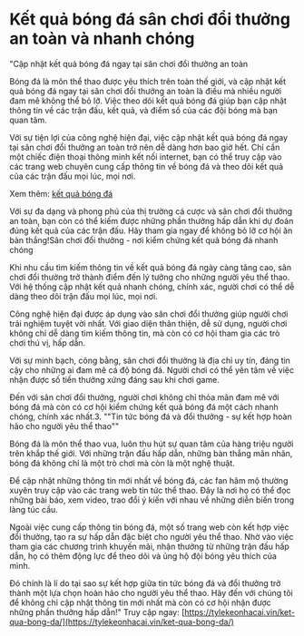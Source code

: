 # Kết quả bóng đá sân chơi đổi thưởng an toàn và nhanh chóng
"Cập nhật kết quả bóng đá ngay tại sân chơi đổi thưởng an toàn

Bóng đá là môn thể thao được yêu thích trên toàn thế giới, và cập nhật kết quả bóng đá ngay tại sân chơi đổi thưởng an toàn là điều mà nhiều người đam mê không thể bỏ lỡ. Việc theo dõi kết quả bóng đá giúp bạn cập nhật thông tin về các trận đấu, kết quả, và điểm số của các đội bóng mà bạn quan tâm.

Với sự tiện lợi của công nghệ hiện đại, việc cập nhật kết quả bóng đá ngay tại sân chơi đổi thưởng an toàn trở nên dễ dàng hơn bao giờ hết. Chỉ cần một chiếc điện thoại thông minh kết nối internet, bạn có thể truy cập vào các trang web chuyên cung cấp thông tin về bóng đá và theo dõi kết quả của các trận đấu mọi lúc, mọi nơi.

Xem thêm: [ kết quả bóng đá](https://tylekeonhacai.vin/ket-qua-bong-da/)

Với sự đa dạng và phong phú của thị trường cá cược và sân chơi đổi thưởng an toàn, bạn còn có thể kiếm được những phần thưởng hấp dẫn khi dự đoán đúng kết quả của các trận đấu. Hãy tham gia ngay để không bỏ lỡ cơ hội ăn bàn thắng!Sân chơi đổi thưởng - nơi kiểm chứng kết quả bóng đá nhanh chóng

Khi nhu cầu tìm kiếm thông tin về kết quả bóng đá ngày càng tăng cao, sân chơi đổi thưởng trở thành điểm đến lý tưởng cho những người yêu thể thao. Với hệ thống cập nhật kết quả nhanh chóng, chính xác, người chơi có thể dễ dàng theo dõi trận đấu mọi lúc, mọi nơi.

Công nghệ hiện đại được áp dụng vào sân chơi đổi thưởng giúp người chơi trải nghiệm tuyệt vời nhất. Với giao diện thân thiện, dễ sử dụng, người chơi không chỉ dễ dàng tìm kiếm thông tin, mà còn có cơ hội tham gia các trò chơi thú vị, hấp dẫn.

Với sự minh bạch, công bằng, sân chơi đổi thưởng là địa chỉ uy tín, đáng tin cậy cho những ai đam mê cá độ bóng đá. Người chơi có thể yên tâm về việc nhận được số tiền thưởng xứng đáng sau khi chơi game.

Đến với sân chơi đổi thưởng, người chơi không chỉ thỏa mãn đam mê với bóng đá mà còn có cơ hội kiểm chứng kết quả bóng đá một cách nhanh chóng, chính xác nhất.3. ""Tin tức bóng đá và đổi thưởng - sự kết hợp hoàn hảo cho người yêu thể thao""

Bóng đá là môn thể thao vua, luôn thu hút sự quan tâm của hàng triệu người trên khắp thế giới. Với những trận đấu hấp dẫn, những bàn thắng mãn nhãn, bóng đá không chỉ là một trò chơi mà còn là một nghệ thuật.

Để cập nhật những thông tin mới nhất về bóng đá, các fan hâm mộ thường xuyên truy cập vào các trang web tin tức thể thao. Đây là nơi họ có thể đọc những bài báo, xem video, trao đổi ý kiến với nhau về những diễn biến trong làng túc cầu.

Ngoài việc cung cấp thông tin bóng đá, một số trang web còn kết hợp việc đổi thưởng, tạo ra sự hấp dẫn đặc biệt cho người yêu thể thao. Nhờ vào việc tham gia các chương trình khuyến mãi, nhận thưởng từ những trận đấu hấp dẫn, họ có thêm động lực để theo dõi và ủng hộ đội bóng yêu thích của mình.

Đó chính là lí do tại sao sự kết hợp giữa tin tức bóng đá và đổi thưởng trở thành một lựa chọn hoàn hảo cho người yêu thể thao. Hãy đến với chúng tôi để không chỉ cập nhật thông tin mới nhất mà còn có cơ hội nhận được những phần thưởng hấp dẫn!"
Truy cập ngay: [https://tylekeonhacai.vin/ket-qua-bong-da/](https://tylekeonhacai.vin/ket-qua-bong-da/)